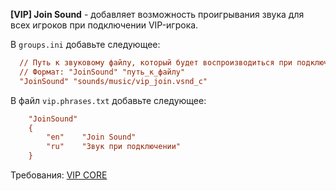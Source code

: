 **[VIP] Join Sound** - добавляет возможность проигрывания звука для всех игроков при подключении VIP-игрока.

В `groups.ini` добавьте следующее:

```ini
  // Путь к звуковому файлу, который будет воспроизводиться при подключении VIP-игрока
  // Формат: "JoinSound" "путь_к_файлу"
  "JoinSound" "sounds/music/vip_join.vsnd_c"
```
В файл `vip.phrases.txt` добавьте следующее:
```ini
    "JoinSound"
    {
        "en"    "Join Sound"
        "ru"    "Звук при подключении"
    }
```
Требования: [VIP CORE](https://csdevs.net/resources/vip-core.511/)
